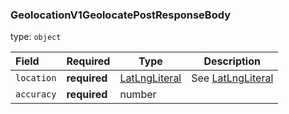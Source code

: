 <!--- This is a generated file, do not edit! -->
<!--- [START maps_http_schema_GeolocationV1GeolocatePostResponseBody] -->
<h3 class="schema-object" id="GeolocationV1GeolocatePostResponseBody">GeolocationV1GeolocatePostResponseBody</h3>

type: `object`

| Field      | Required     | Type                                            | Description                                         |
| :--------- | ------------ | ----------------------------------------------- | --------------------------------------------------- |
| `location` | **required** | [LatLngLiteral](#LatLngLiteral "LatLngLiteral") | See [LatLngLiteral](#LatLngLiteral "LatLngLiteral") |
| `accuracy` | **required** | number                                          |                                                     |

<!--- [END maps_http_schema_GeolocationV1GeolocatePostResponseBody] -->